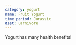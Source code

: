 ```yaml
---
category: yogurt
name: Fruit Yogurt
time_period: Jurassic
diet: Carnivore
---
```


Yogurt has many health benefits!
